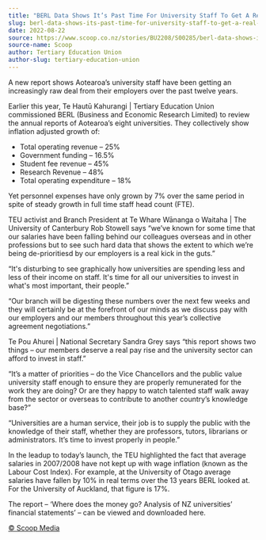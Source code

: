 ```yaml
---
title: "BERL Data Shows It’s Past Time For University Staff To Get A Real Pay Rise"
slug: berl-data-shows-its-past-time-for-university-staff-to-get-a-real-pay-rise
date: 2022-08-22
source: https://www.scoop.co.nz/stories/BU2208/S00285/berl-data-shows-its-past-time-for-university-staff-to-get-a-real-pay-rise.htm
source-name: Scoop
author: Tertiary Education Union
author-slug: tertiary-education-union
---
```


<p>A
new report shows Aotearoa’s university staff have been
getting an increasingly raw deal from their employers over
the past twelve years.</p>

<p>Earlier this year, Te Hautū
Kahurangi | Tertiary Education Union commissioned BERL
(Business and Economic Research Limited) to review the
annual reports of Aotearoa’s eight universities. They
collectively show inflation adjusted growth
of:</p><ul><li>Total operating revenue –
25%</li><li>Government funding – 16.5%</li><li>Student fee
revenue – 45%</li><li>Research Revenue –
48%</li><li>Total operating expenditure –
18%</li></ul><p>Yet personnel expenses have only grown by 7%
over the same period in spite of steady growth in full time
staff head count (FTE).</p>

<p>TEU activist and Branch
President at Te Whare Wānanga o Waitaha | The University of
Canterbury Rob Stowell says “we’ve known for some time
that our salaries have been falling behind our colleagues
overseas and in other professions but to see such hard data
that shows the extent to which we’re being de-prioritiesd
by our employers is a real kick in the
guts.”</p>

<p>“It's disturbing to see graphically how
universities are spending less and less of their income on
staff. It's time for all our universities to invest in
what's most important, their people.”</p>

<p>“Our branch
will be digesting these numbers over the next few weeks and
they will certainly be at the forefront of our minds as we
discuss pay with our employers and our members throughout
this year’s collective agreement negotiations.”</p>

<p>Te
Pou Ahurei | National Secretary Sandra Grey says “this
report shows two things – our members deserve a real pay
rise and the university sector can afford to invest in
staff.”</p>

<p>“It’s a matter of priorities – do the
Vice Chancellors and the public value university staff
enough to ensure they are properly remunerated for the work
they are doing? Or are they happy to watch talented staff
walk away from the sector or overseas to contribute to
another country’s knowledge base?”</p>

<p>“Universities
are a human service, their job is to supply the public with
the knowledge of their staff, whether they are professors,
tutors, librarians or administrators. It’s time to invest
properly in people.”</p>

<p>In the leadup to today’s
launch, the
TEU highlighted the fact that average salaries in
2007/2008 have not kept up with wage inflation (known as the
Labour Cost Index). For example, at the University of Otago
average salaries have fallen by 10% in real terms over the
13 years BERL looked at. For the University of Auckland,
that figure is 17%.</p>

<p>The report – ‘Where does the
money go? Analysis of NZ universities’ financial
statements’ – can be viewed
and downloaded
here.</p>

<p>
<a href="http://www.scoop.co.nz/about/terms.html" target="_blank"><span>© Scoop Media</span></a>
         </p>